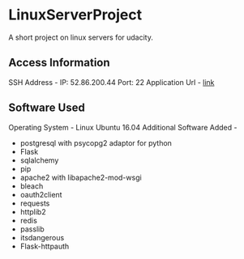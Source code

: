 # LinuxServerProject
A short project on linux servers for udacity.

## Access Information
SSH Address - IP: 52.86.200.44 Port: 22
Application Url - [link](52.86.200.44)

## Software Used
Operating System - Linux Ubuntu 16.04
Additional Software Added - 
* postgresql with psycopg2 adaptor for python
* Flask
* sqlalchemy
* pip
* apache2 with libapache2-mod-wsgi
* bleach
* oauth2client
* requests
* httplib2
* redis
* passlib
* itsdangerous
* Flask-httpauth

